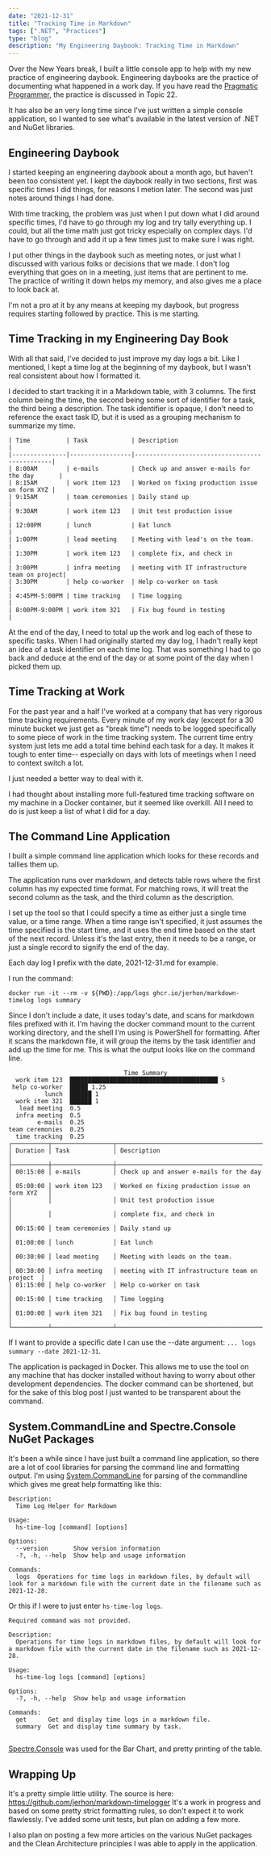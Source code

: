 ```yaml
---
date: "2021-12-31"
title: "Tracking Time in Markdown"
tags: [".NET", "Practices"]
type: "blog"
description: "My Engineering Daybook: Tracking Time in Markdown"
---
```


Over the New Years break, I built a little console app to help with my new practice of engineering daybook.
Engineering daybooks are the practice of documenting what happened in a work day.
If you have read the [Pragmatic Programmer](https://www.amazon.com/Pragmatic-Programmer-Journeyman-Master/dp/020161622X), the practice is discussed in Topic 22.

It has also be an very long time since I've just written a simple console application, so I wanted to see what's available in the latest version of .NET and NuGet libraries.

## Engineering Daybook

I started keeping an engineering daybook about a month ago, but haven't been too consistent yet.
I kept the daybook really in two sections, first was specific times I did things, for reasons I metion later.
The second was just notes around things I had done.

With time tracking, the problem was just when I put down what I did around specific times, I'd have to go through my log and try tally everything up.
I could, but all the time math just got tricky especially on complex days.
I'd have to go through and add it up a few times just to make sure I was right.

I put other things in the daybook such as meeting notes, or just what I discussed with various folks or decisions that we made.
I don't log everything that goes on in a meeting, just items that are pertinent to me.
The practice of writing it down helps my memory, and also gives me a place to look back at.

I'm not a pro at it by any means at keeping my daybook, but progress requires starting followed by practice.
This is me starting.


## Time Tracking in my Engineering Day Book

With all that said, I've decided to just improve my day logs a bit.
Like I mentioned, I kept a time log at the beginning of my daybook, but I wasn't real consistent about how I formatted it.

I decided to start tracking it in a Markdown table, with 3 columns.
The first column being the time, the second being some sort of identifier for a task, the third being a description.
The task identifier is opaque, I don't need to reference the exact task ID, but it is used as a grouping mechanism to summarize my time.

```
| Time          | Task            | Description                                   |
|---------------|-----------------|-----------------------------------------------|
| 8:00AM        | e-mails         | Check up and answer e-mails for the day       |
| 8:15AM        | work item 123   | Worked on fixing production issue on form XYZ |
| 9:15AM        | team ceremonies | Daily stand up                                |
| 9:30AM        | work item 123   | Unit test production issue                    |
| 12:00PM       | lunch           | Eat lunch                                     |
| 1:00PM        | lead meeting    | Meeting with lead's on the team.              |
| 1:30PM        | work item 123   | complete fix, and check in                    |
| 3:00PM        | infra meeting   | meeting with IT infrastructure team on project|
| 3:30PM        | help co-worker  | Help co-worker on task                        |
| 4:45PM-5:00PM | time tracking   | Time logging                                  |    
| 8:00PM-9:00PM | work item 321   | Fix bug found in testing                      |    
```

At the end of the day, I need to total up the work and log each of these to specific tasks.
When I had originally started my day log, I hadn't really kept an idea of a task identifier on each time log.
That was something I had to go back and deduce at the end of the day or at some point of the day when I picked them up.


## Time Tracking at Work

For the past year and a half I've worked at a company that has very rigorous time tracking requirements.
Every minute of my work day (except for a 30 minute bucket we just get as "break time") needs to be logged specifically to some piece of work in the time tracking system.
The current time entry system just lets me add a total time behind each task for a day.
It makes it tough to enter time-- especially on days with lots of meetings when I need to context switch a lot.

I just needed a better way to deal with it.

I had thought about installing more full-featured time tracking software on my machine in a Docker container, but it seemed like overkill.
All I need to do is just keep a list of what I did for a day.


## The Command Line Application

I built a simple command line application which looks for these records and tallies them up.

The application runs over markdown, and detects table rows where the first column has my expected time format.
For matching rows, it will treat the second column as the task, and the third column as the description.

I set up the tool so that I could specify a time as either just a single time value, or a time range.
When a time range isn't specified, it just assumes the time specified is the start time, and it uses the end time based on the start of the next record.
Unless it's the last entry, then it needs to be a range, or just a single record to signify the end of the day.

Each day log I prefix with the date, 2021-12-31.md for example.

I run the command:

```
docker run -it --rm -v ${PWD}:/app/logs ghcr.io/jerhon/markdown-timelog logs summary
```

Since I don't include a date, it uses today's date, and scans for markdown files prefixed with it.
I'm having the docker command mount to the current working directory, and the shell I'm using is PowerShell for formatting.
After it scans the markdown file, it will group the items by the task identifier and add up the time for me.
This is what the output looks like on the command line.

```
                                Time Summary
  work item 123  █████████████████████████████████████████ 5
 help co-worker  █████ 1.25                                 
          lunch  ██████ 1                                   
  work item 321  ██████ 1                                   
   lead meeting  0.5                                       
  infra meeting  0.5                                       
        e-mails  0.25                                      
team ceremonies  0.25                                      
  time tracking  0.25                                      
┌──────────┬─────────────────┬─────────────────────────────────────────────────┐
│ Duration │ Task            │ Description                                     │
├──────────┼─────────────────┼─────────────────────────────────────────────────┤
│ 00:15:00 │ e-mails         │ Check up and answer e-mails for the day         │
│ 05:00:00 │ work item 123   │ Worked on fixing production issue on form XYZ   │
│          │                 │ Unit test production issue                      │
│          │                 │ complete fix, and check in                      │
│ 00:15:00 │ team ceremonies │ Daily stand up                                  │
│ 01:00:00 │ lunch           │ Eat lunch                                       │
│ 00:30:00 │ lead meeting    │ Meeting with leads on the team.                 │
│ 00:30:00 │ infra meeting   │ meeting with IT infrastructure team on project  │
│ 01:15:00 │ help co-worker  │ Help co-worker on task                          │
│ 00:15:00 │ time tracking   │ Time logging                                    │
│ 01:00:00 │ work item 321   │ Fix bug found in testing                        │
└──────────┴─────────────────┴─────────────────────────────────────────────────┘
```

If I want to provide a specific date I can use the --date argument: `... logs summary --date 2021-12-31`.

The application is packaged in Docker.
This allows me to use the tool on any machine that has docker installed without having to worry about other development dependencies.
The docker command can be shortened, but for the sake of this blog post I just wanted to be transparent about the command.

## System.CommandLine and Spectre.Console NuGet Packages

It's been a while since I have just built a command line application, so there are a lot of cool libraries for parsing the command line and formatting output.
I'm using [System.CommandLine](https://www.nuget.org/packages/System.CommandLine) for parsing of the commandline which gives me great help formatting like this:

```
Description:
  Time Log Helper for Markdown

Usage:
  hs-time-log [command] [options]

Options:
  --version       Show version information
  -?, -h, --help  Show help and usage information

Commands:
  logs  Operations for time logs in markdown files, by default will look for a markdown file with the current date in the filename such as 2021-12-28.
```

Or this if I were to just enter `hs-time-log logs`.

```
Required command was not provided.

Description:
  Operations for time logs in markdown files, by default will look for a markdown file with the current date in the filename such as 2021-12-28.

Usage:
  hs-time-log logs [command] [options]

Options:
  -?, -h, --help  Show help and usage information

Commands:
  get      Get and display time logs in a markdown file.
  summary  Get and display time summary by task.


```

[Spectre.Console](https://www.nuget.org/packages/Spectre.Console) was used for the Bar Chart, and pretty printing of the table.

## Wrapping Up

It's a pretty simple little utility.
The source is here: https://github.com/jerhon/markdown-timelogger
It's a work in progress and based on some pretty strict formatting rules, so don't expect it to work flawlessly.
I've added some unit tests, but plan on adding a few more.

I also plan on posting a few more articles on the various NuGet packages and the Clean Architecture principles I was able to apply in the application.
